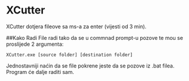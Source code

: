 # XCutter
XCutter dotjera fileove sa ms-a za enter (vijesti od 3 min).

##Kako Radi
File radi tako da se u commnad prompt-u pozove te mou se proslijede 2 argumenta:
```
XCutter.exe [source folder] [destination folder]
```
Jednostavniji naćin da se file pokrene jeste da se pozove iz .bat filea.
Program će dalje raditi sam.
